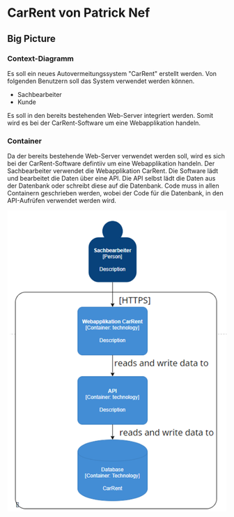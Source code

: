 # CarRent von Patrick Nef

## Big Picture

### Context-Diagramm

Es soll ein neues Autovermeitungssystem "CarRent" erstellt werden. Von folgenden Benutzern soll das System verwendet werden können.
- Sachbearbeiter
- Kunde

Es soll in den bereits bestehenden Web-Server integriert werden. Somit wird es bei der CarRent-Software um eine Webapplikation handeln.

### Container

Da der bereits bestehende Web-Server verwendet werden soll, wird es sich bei der CarRent-Software defintiiv um eine Webapplikation handeln.
Der Sachbearbeiter verwendet die Webapplikation CarRent. Die Software lädt und bearbeitet die Daten über eine API. Die API selbst lädt die Daten aus der Datenbank oder schreibt diese auf die Datenbank.
Code muss in allen Containern geschrieben werden, wobei der Code für die Datenbank, in den API-Aufrüfen verwendet werden wird.

![](docs/Images/Container.png)

